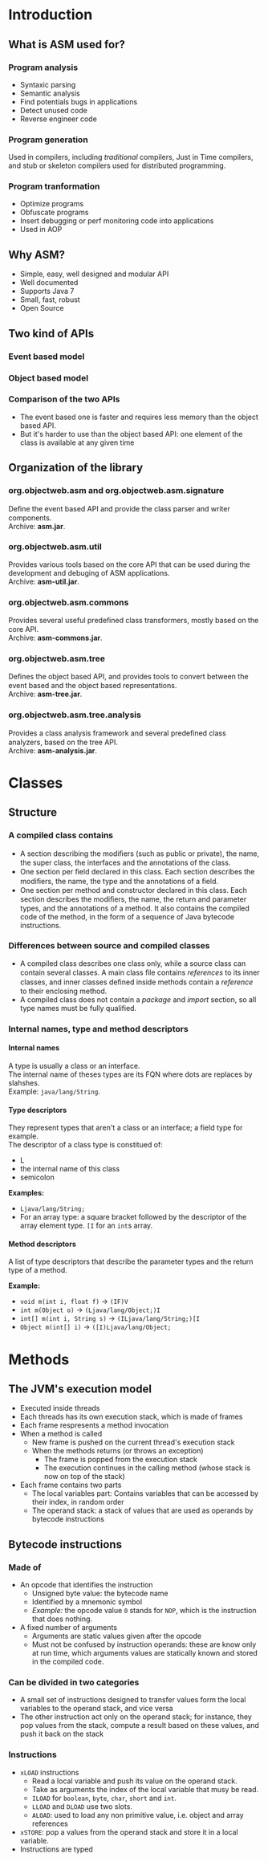 # Introduction
## What is ASM used for?
### Program analysis
* Syntaxic parsing
* Semantic analysis
* Find potentials bugs in applications
* Detect unused code
* Reverse engineer code

### Program generation
Used in compilers, including *traditional* compilers, Just in Time compilers, and stub or skeleton compilers used for distributed programming.

### Program tranformation
* Optimize programs
* Obfuscate programs
* Insert debugging or perf monitoring code into applications
* Used in AOP

## Why ASM?
* Simple, easy, well designed and modular API
* Well documented
* Supports Java 7
* Small, fast, robust
* Open Source

## Two kind of APIs
### Event based model
### Object based model

### Comparison of the two APIs
* The event based one is faster and requires less memory than the object based API.
* But it's harder to use than the object based API: one element of the class is
available at any given time

## Organization of the library
### org.objectweb.asm and org.objectweb.asm.signature
Deﬁne the event based API and provide the class parser and writer components.  
Archive: **asm.jar**.

### org.objectweb.asm.util
Provides various tools based on the core API that can be used during the development
and debuging of ASM applications.  
Archive: **asm-util.jar**.

### org.objectweb.asm.commons
Provides several useful predeﬁned class transformers, mostly based on the core API.  
Archive: **asm-commons.jar**.

### org.objectweb.asm.tree
Deﬁnes the object based API, and provides tools to convert between the event based
and the object based representations.  
Archive: **asm-tree.jar**.

### org.objectweb.asm.tree.analysis
Provides a class analysis framework and several predeﬁned class analyzers, based on
the tree API.  
Archive: **asm-analysis.jar**.

# Classes
## Structure
### A compiled class contains
* A section describing the modiﬁers (such as public or private), the name, the super class, the interfaces and the annotations of the class.
* One section per ﬁeld declared in this class. Each section describes the modiﬁers, the name, the type and the annotations of a ﬁeld.
* One section per method and constructor declared in this class.
Each section describes the modiﬁers, the name, the return and parameter types, and the annotations of a method.
It also contains the compiled code of the method, in the form of a sequence of Java bytecode instructions.

### Differences between source and compiled classes
* A compiled class describes one class only, while a source class can contain several classes.
A main class ﬁle contains *references* to its inner
classes, and inner classes deﬁned inside methods contain a *reference* to their enclosing method.
* A compiled class does not contain a *package* and *import* section, so all type names must be fully qualified.

### Internal names, type and method descriptors
#### Internal names
A type is usually a class or an interface.  
The internal name of theses types are its FQN where dots are replaces by slahshes.  
Example: `java/lang/String`.

#### Type descriptors
They represent types that aren't a class or an interface; a field type for example.  
The descriptor of a class type is constitued of:

* L 
* the internal name of this class
* semicolon

**Examples:**

* `Ljava/lang/String;`  
* For an array type: a square bracket followed by the descriptor of the array element type. `[I` for an `int`s array.

#### Method descriptors
A list of type descriptors that describe the parameter types and the return type of a method. 

**Example:**

* `void m(int i, float f)` -> `(IF)V`
* `int m(Object o)` -> `(Ljava/lang/Object;)I`
* `int[] m(int i, String s)` -> `(ILjava/lang/String;)[I`
* `Object m(int[] i)` -> `([I)Ljava/lang/Object;`

# Methods
## The JVM's execution model
* Executed inside threads
* Each threads has its own execution stack, which is made of frames
* Each frame respresents a method invocation
* When a method is called
	* New frame is pushed on the current thread's execution stack
	* When the methods returns (or throws an exception)
		* The frame is popped from the execution stack
		* The execution continues in the calling method (whose stack is now on top of the stack)
* Each frame contains two parts
	* The local variables part: Contains variables that can be accessed by their index, in random order
	* The operand stack: a stack of values that are used as operands by bytecode instructions
	
## Bytecode instructions
### Made of
* An opcode that identifies the instruction
	* Unsigned byte value: the bytecode name
	* Identified by a mnemonic symbol
	* *Example:* the opcode value `0` stands for `NOP`, which is the instruction that does nothing.
* A fixed number of arguments
	* Arguments are static values given after the opcode
	* Must not be confused by instruction operands: these are know only at run time, which arguments values are statically known and stored in the compiled code. 
	
### Can be divided in two categories
* A small set of instructions designed to transfer values form the local variables to the operand stack, and vice versa
* The other instruction act only on the operand stack; for instance, they pop values from the stack, compute a result based on these values, and push it back on the stack

### Instructions
* `xLOAD` instructions
    * Read a local variable and push its value on the operand stack.  
    * Take as arguments the index of the local variable that musy be read.
    * `ILOAD` for `boolean`, `byte`, `char`, `short` and `int`.
    * `LLOAD` and `DLOAD` use two slots.
    * `ALOAD`: used to load any non primitive value, i.e. object and array references
* `xSTORE`: pop a values from the operand stack and store it in a local variable.
* Instructions are typed